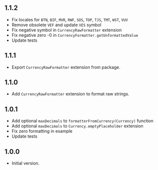 ## 1.1.2
- Fix locales for `BTN`, `BIF`, `MVR`, `RWF`, `SOS`, `TOP`, `TJS`, `TMT`, `WST`, `VUV`
- Remove obsolete `VEF` and update `VES` symbol
- Fix negative symbol in `CurrencyRawFormatter` extension
- Fix negative zero -0 in `CurrencyFormatter.getUnformattedValue`
- Update tests

## 1.1.1
- Export `CurrencyRawFormatter` extension from package.

## 1.1.0
- Add `CurrencyRawFormatter` extension to format raw strings.

## 1.0.1
- Add optional `maxDecimals` to `formatterFromCurrency(Currency)` function
- Add optional `maxDecimals` to `Currency.emptyPlaceholder` extension
- Fix zero formatting in example
- Update tests

## 1.0.0
- Initial version.
